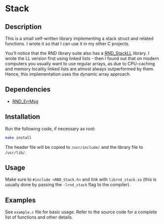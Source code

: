 # Stack

## Description

This is a small self-written library implementing a stack struct and related functions.
I wrote it so that I can use it in my other C projects.

You'll notice that the RND library suite also has a [RND\_StackLL](https://github.com/randoragon/randoutils/tree/master/c-libs/stackLL)
library. I wrote the LL version first using linked lists - then I found out that on modern computers
you usually want to use regular arrays, as due to CPU-caching and memory locality linked lists are
almost always outperformed by them. Hence, this implementation uses the dynamic array approach.

## Dependencies

- [RND\_ErrMsg](https://github.com/randoragon/randoutils/tree/master/c-libs/errmsg)

## Installation

Run the following code, if necessary as root:

```sh
make install
```

The header file will be copied to `/usr/include/` and the library file to `/usr/lib/`.

## Usage

Make sure to `#include <RND_Stack.h>` and link with `librnd_stack.so` (this is usually
done by passing the `-lrnd_stack` flag to the compiler).

## Examples

See `example.c` file for basic usage. Refer to the source code for a complete list of functions
and other details.
